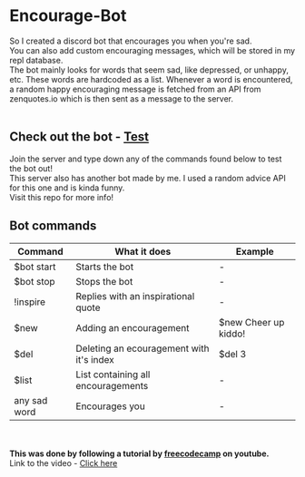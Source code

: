# Encourage-Bot
So I created a discord bot that encourages you when you're sad.
<br>
You can also add custom encouraging messages, which will be stored in my repl database. 
<br>
The bot mainly looks for words that seem sad, like depressed, or unhappy, etc. These words are hardcoded as a list. Whenever a word is encountered, a random happy encouraging message is fetched from an API from zenquotes.io which is then sent as a message to the server.
<br>
<br>
## Check out the bot - <a href="https://discord.gg/ncdgFYYZ">Test</a>
Join the server and type down any of the commands found below to test the bot out!<br>
This server also has another bot made by me. I used a random advice API for this one and is kinda funny.<br>
Visit this repo for more info!

## Bot commands
Command | What it does | Example
--- | ---  | ---
$bot start | Starts the bot | -
$bot stop | Stops the bot  | -
!inspire | Replies with an inspirational quote | -
$new | Adding an encouragement  | $new Cheer up kiddo!
$del | Deleting an ecouragement with it's index | $del 3
$list | List containing all encouragements | -
any sad word | Encourages you | -
<br>
<br>
<strong>This was done by following a tutorial by <a href="https://freecodecamp.org">freecodecamp</a> on youtube.
</strong>
<br>
Link to the video - <a href="https://www.youtube.com/watch?v=SPTfmiYiuok">Click here</a>
